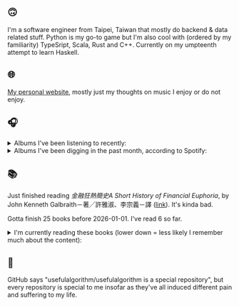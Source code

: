 ## 🙃

I'm a software engineer from Taipei, Taiwan that mostly do backend & data related stuff. Python is my go-to game but I'm also cool with (ordered by my familiarity) TypeSript, Scala, Rust and C++. Currently on my umpteenth attempt to learn Haskell.

## 🌐

[My personal website](https://usefulalgorithm.github.io/), mostly just my thoughts on music I enjoy or do not enjoy.

## 🎧

<details>
<summary>Albums I've been listening to recently:</summary>

- _Genuine Dexterity_, by Kenny Segal, K-The-I???
- _Cowards_, by Squid
- _Goyard Ibn Said_, by Ghais Guevara
- _GNX_, by Kendrick Lamar

</details>

<details>
<summary>Albums I've been digging in the past month, according to Spotify:</summary>

- _Only Good Dreams for Me_, by Zaumne
- _End of the Middle_, by Richard Dawson
- _Skinned_, by ML Buch
- _Decide Which Way The Eyes Are Looking_, by Lina Tullgren
- _Muuntautuja_, by Oranssi Pazuzu
- _HEAL_, by Pavel Milyakov, Lucas Dupuy
- _Intrinsic Rhythm_, by Perila
- _城堡_, by Jolin Tsai
- _Ephemera_, by Fergus Jones, Perko
- _浪費愛情_, by 小安
- _Strange Meridians_, by upsammy
- _Cowards_, by Squid
- _Peasant_, by Richard Dawson
- _CODE NOIR_, by Quinton Barnes
- _Följd_, by Civilistjävel!
- _Energy! Come On!_, by Energy
- _Ballads of Harry Houdini_, by Papa M

</details>

## 📚

Just finished reading _金融狂熱簡史A Short History of Financial Euphoria_, by John Kenneth Galbraith－著╱許雅淑、李宗義－譯 ([link](https://hardcover.app/books/a-short-history-of-financial-euphoria-1990)). It's kinda bad.

Gotta finish 25 books before 2026-01-01. I've read 6 so far.

<details>
<summary>I'm currently reading these books (lower down = less likely I remember much about the content):</summary>

- _The Absence of Myth: Writings on Surrealism_, by Georges Bataille, Michael   Richardson ([link](https://hardcover.app/books/the-absence-of-myth-writings-on-surrealism))
- _Genesis and Trace: Derrida Reading Husserl and Heidegger_, by Paola Marrati, Simon Sparks ([link](https://hardcover.app/books/genesis-and-trace))
- _Philosophical Chemistry: Genealogy of a Scientific Field_, by Manuel DeLanda ([link](https://hardcover.app/books/philosophical-chemistry))
- _Political Categories: Thinking Beyond Concepts_, by Michael Marder ([link](https://hardcover.app/books/political-categories))
- _Regeneration_, by Pat Barker ([link](https://hardcover.app/books/regeneration-1991))
- _K-punk_, by Mark Fisher ([link](https://hardcover.app/books/k-punk-2018))
- _A Biography of Ordinary Man: On Authorities and Minorities_, by François Laruelle, Jessie Hock, and friends ([link](https://hardcover.app/books/a-biography-of-ordinary-man))
- _A Short History of Decay_, by Emil M. Cioran, Richard Howard ([link](https://hardcover.app/books/a-short-history-of-decay))
- _Anti-Oedipus_, by Gilles Deleuze, Félix Guattari ([link](https://hardcover.app/books/anti-oedipus))
- _A Thousand Plateaus_, by Gilles Deleuze, Félix Guattari ([link](https://hardcover.app/books/a-thousand-plateaus))

</details>

## 💬

GitHub says "usefulalgorithm/usefulalgorithm is a special repository", but every repository is special to me insofar as they've all induced different pain and suffering to my life.